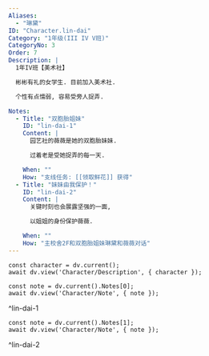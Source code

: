 ```yaml
---
Aliases:
  - "琳黛"
ID: "Character.lin-dai"
Category: "1年级(III IV V班)"
CategoryNo: 3
Order: 7
Description: |
  1年IV班【美术社】

  彬彬有礼的女学生. 目前加入美术社.

  个性有点懦弱, 容易受旁人捉弄.

Notes:
  - Title: "双胞胎姐妹"
    ID: "lin-dai-1"
    Content: |
      园艺社的薇薇是她的双胞胎妹妹.

      过着老是受她捉弄的每一天.

    When: ""
    How: "支线任务: [[领取鲜花]] 获得"
  - Title: "妹妹由我保护！"
    ID: "lin-dai-2"
    Content: |
      关键时刻也会展露坚强的一面,

      以姐姐的身份保护薇薇.

    When: ""
    How: "主校舍2F和双胞胎姐妹琳黛和薇薇对话"
---
```

```dataviewjs
const character = dv.current();
await dv.view('Character/Description', { character });
```

```dataviewjs
const note = dv.current().Notes[0];
await dv.view('Character/Note', { note });
```
^lin-dai-1

```dataviewjs
const note = dv.current().Notes[1];
await dv.view('Character/Note', { note });
```
^lin-dai-2